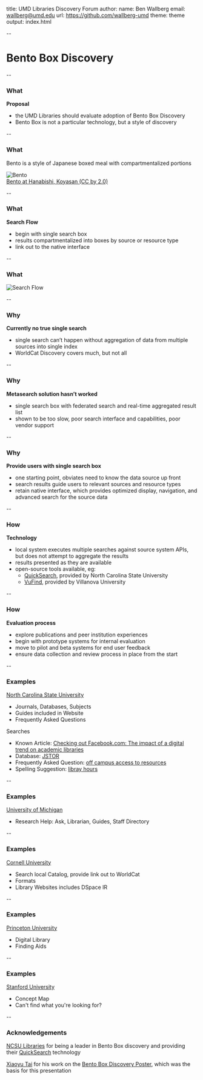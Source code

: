 title: UMD Libraries Discovery Forum
author:
  name: Ben Wallberg
  email: wallberg@umd.edu
  url: https://github.com/wallberg-umd
theme: theme
output: index.html

--

# Bento Box Discovery

--

### What

<b>Proposal</b>
- the UMD Libraries should evaluate adoption of Bento Box Discovery
- Bento Box is not a particular technology, but a style of discovery

--

### What

Bento is a style of Japanese boxed meal with compartmentalized portions

![Bento](Bento.jpg)
<br/>
[Bento at Hanabishi, Koyasan (CC by 2.0)](https://en.wikipedia.org/wiki/Bento#/media/File:Bento_at_Hanabishi,_Koyasan.jpg)


--

### What

<b>Search Flow</b>
- begin with single search box
- results compartmentalized into boxes by source or resource type
- link out to the native interface 

-- 

### What

![Search Flow](flow-600.jpg)

--

### Why

<b>Currently no true single search</b> 
- single search can’t happen without aggregation of data from multiple sources into single index
- WorldCat Discovery covers much, but not all

--

### Why

<b>Metasearch solution hasn’t worked</b> 
- single search box with federated search and real-time aggregated result list
- shown to be too slow, poor search interface and capabilities, poor vendor support

--

### Why

<b>Provide users with single search box</b> 
- one starting point, obviates need to know the data source up front
- search results guide users to relevant sources and resource types
- retain native interface, which provides optimized display, navigation, and advanced search for the source data

--

### How

<b>Technology</b>
- local system executes multiple searches against source system APIs, but does not attempt to aggregate the results
- results presented as they are available
- open-source tools available, eg:
	- [QuickSearch](http://www.lib.ncsu.edu/reports/quicksearch), provided by North Carolina State University
	- [VuFind](https://vufind-org.github.io/vufind/), provided by Villanova University

-- 

### How

<b>Evaluation process</b>
- explore publications and peer institution experiences
- begin with prototype systems for internal evaluation
- move to pilot and beta systems for end user feedback
- ensure data collection and review process in place from the start

--

### Examples

[North Carolina State University](http://www.lib.ncsu.edu/)
- Journals, Databases, Subjects
- Guides included in Website
- Frequently Asked Questions

Searches
- Known Article: [Checking out Facebook.com: The impact of a digital trend on academic libraries](http://search.lib.ncsu.edu/?utf8=%E2%9C%93&q=Checking+out+Facebook.com%3A+The+impact+of+a+digital+trend+on+academic+libraries)
- Database: [JSTOR](http://search.lib.ncsu.edu/?utf8=%E2%9C%93&q=JSTOR)
- Frequently Asked Question: [off campus access to resources](http://search.lib.ncsu.edu/?utf8=%E2%9C%93&q=off+campus+access+to+resources)
- Spelling Suggestion: [libray hours](http://search.lib.ncsu.edu/?utf8=%E2%9C%93&q=libray+hours)

--

### Examples

[University of Michigan](http://www.lib.umich.edu/)
- Research Help: Ask, Librarian, Guides, Staff Directory

-- 

### Examples

[Cornell University](https://www.library.cornell.edu/)
- Search local Catalog, provide link out to WorldCat
- Formats
- Library Websites includes DSpace IR

--

### Examples

[Princeton University](http://library.princeton.edu/)
- Digital Library
- Finding Aids

--

### Examples

[Stanford University](http://library.stanford.edu/)
- Concept Map
- Can't find what you're looking for?

--

### Acknowledgements

[NCSU Libraries](http://www.lib.ncsu.edu) for being a leader in Bento Box discovery and providing their [QuickSearch](http://www.lib.ncsu.edu/reports/quicksearch) technology

[Xiaoyu Tai](http://taixiaoyu.com/) for his work on the [Bento Box Discovery Poster](http://hdl.handle.net/1903/18098), which was the basis for this presentation


